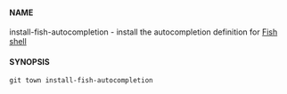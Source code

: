 #### NAME

install-fish-autocompletion - install the autocompletion definition for [Fish shell](http://fishshell.com)


#### SYNOPSIS

```
git town install-fish-autocompletion
```
